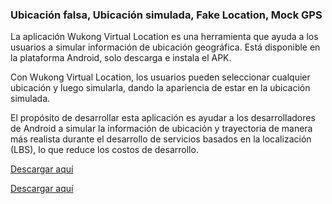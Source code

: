 <h3>Ubicación falsa, Ubicación simulada, Fake Location, Mock GPS</h3>

La aplicación Wukong Virtual Location es una herramienta que ayuda a los usuarios a simular información de ubicación geográfica. Está disponible en la plataforma Android, solo descarga e instala el APK.

Con Wukong Virtual Location, los usuarios pueden seleccionar cualquier ubicación y luego simularla, dando la apariencia de estar en la ubicación simulada.

El propósito de desarrollar esta aplicación es ayudar a los desarrolladores de Android a simular la información de ubicación y trayectoria de manera más realista durante el desarrollo de servicios basados en la localización (LBS), lo que reduce los costos de desarrollo.

<a href="https://www.123pan.com/s/k6bMjv-adiI.html" target="_blank">Descargar aquí</a>

<a href="https://wwnr.lanzouv.com/b0knhjugb" target="_blank">Descargar aquí</a>
